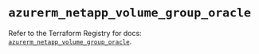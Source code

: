 # `azurerm_netapp_volume_group_oracle`

Refer to the Terraform Registry for docs: [`azurerm_netapp_volume_group_oracle`](https://registry.terraform.io/providers/hashicorp/azurerm/4.33.0/docs/resources/netapp_volume_group_oracle).
